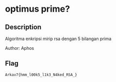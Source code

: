 # optimus prime?
## Description
Algoritma enkripsi mirip rsa dengan 5 bilangan prima

Author: Aphos

## Flag
`Arkav7{hmm_l00k5_l1k3_N4ked_RSA_}`